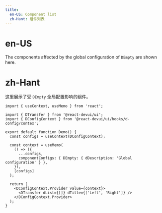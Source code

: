 ```yaml
---
title:
  en-US: Component list
  zh-Hant: 组件列表
---
```


# en-US

The components affected by the global configuration of `DEmpty` are shown here.

# zh-Hant

这里展示了受 `DEmpty` 全局配置影响的组件。

```tsx
import { useContext, useMemo } from 'react';

import { DTransfer } from '@react-devui/ui';
import { DConfigContext } from '@react-devui/ui/hooks/d-config/contex';

export default function Demo() {
  const configs = useContext(DConfigContext);

  const context = useMemo(
    () => ({
      ...configs,
      componentConfigs: { DEmpty: { dDescription: 'Global configuration' } },
    }),
    [configs]
  );

  return (
    <DConfigContext.Provider value={context}>
      <DTransfer dList={[]} dTitle={['Left', 'Right']} />
    </DConfigContext.Provider>
  );
}
```
